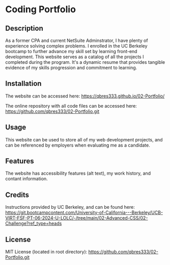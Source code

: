 # Coding Portfolio

## Description

As a former CPA and current NetSuite Adminstrator, I have plenty of experience solving complex problems. I enrolled in the UC Berkeley bootcamp to further advance my skill set by learning front-end development. This website serves as a catalog of all the projects I completed during the program. It's a dynamic resume that provides tangible evidence of my skills progression and commitment to learning.

## Installation

The website can be accessed here:
https://qbres333.github.io/02-Portfolio/

The online repository with all code files can be accessed here:
https://github.com/qbres333/02-Portfolio.git

## Usage

This website can be used to store all of my web development projects, and can be referenced by employers when evaluating me as a candidate.

## Features

The website has accessibility features (alt text), my work history, and contant information.

## Credits

Instructions provided by UC Berkeley, and can be found here:
https://git.bootcampcontent.com/University-of-California---Berkeley/UCB-VIRT-FSF-PT-06-2024-U-LOLC/-/tree/main/02-Advanced-CSS/02-Challenge?ref_type=heads

## License

MIT License (located in root directory):
https://github.com/qbres333/02-Portfolio.git